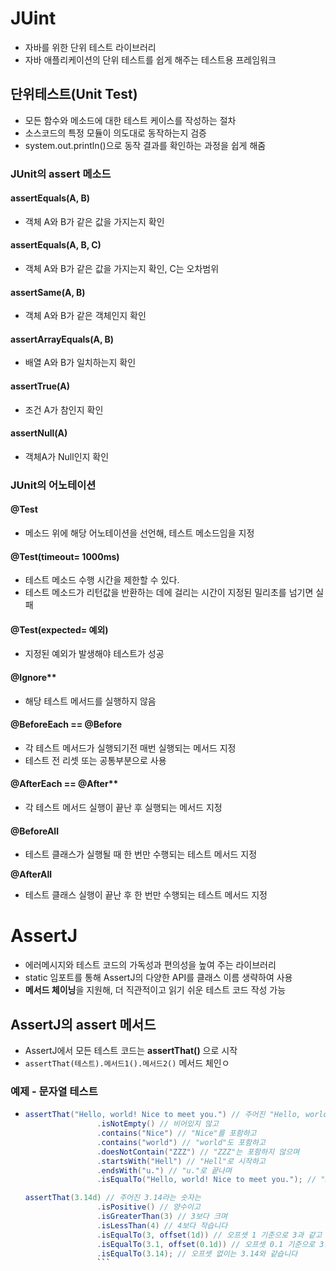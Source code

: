 # JUint 
- 자바를 위한 단위 테스트 라이브러리 
- 자바 애플리케이션의 단위 테스트를 쉽게 해주는 테스트용 프레임워크
## 단위테스트(Unit Test)
- 모든 함수와 메소드에 대한 테스트 케이스를 작성하는 절차
- 소스코드의 특정 모듈이 의도대로 동작하는지 검증
- system.out.println()으로 동작 결과를 확인하는 과정을 쉽게 해줌

### JUnit의 assert 메소드
#### assertEquals(A, B) 
- 객체 A와 B가 같은 값을 가지는지 확인
#### assertEquals(A, B, C) 
- 객체 A와 B가 같은 값을 가지는지 확인, C는 오차범위
#### assertSame(A, B)
- 객체 A와 B가 같은 객체인지 확인
#### assertArrayEquals(A, B)
- 배열 A와 B가 일치하는지 확인
#### assertTrue(A) 
- 조건 A가 참인지 확인
#### assertNull(A)
- 객체A가 Null인지 확인

### JUnit의 어노테이션
#### @Test
- 메소드 위에 해당 어노테이션을 선언해, 테스트 메소드임을 지정
#### @Test(timeout= 1000ms)
- 테스트 메소드 수행 시간을 제한할 수 있다.
- 테스트 메소드가 리턴값을 반환하는 데에 걸리는 시간이 지정된 밀리초를 넘기면 실패
#### @Test(expected= 예외)
- 지정된 예외가 발생해야 테스트가 성공
#### @Ignore**
- 해당 테스트 메서드를 실행하지 않음
#### @BeforeEach == @Before
- 각 테스트 메서드가 실행되기전 매번 실행되는 메서드 지정
- 테스트 전 리셋 또는 공통부분으로 사용
#### @AfterEach == @After**
- 각 테스트 메서드 실행이 끝난 후 실행되는 메서드 지정
#### @BeforeAll
- 테스트 클래스가 실행될 때 한 번만 수행되는 테스트 메서드 지정

**@AfterAll**
- 테스트 클래스 실행이 끝난 후 한 번만 수행되는 테스트 메서드 지정

# AssertJ
- 에러메시지와 테스트 코드의 가독성과 편의성을 높여 주는 라이브러리
- static 임포트를 통해 AssertJ의 다양한 API를 클래스 이름 생략하여 사용
- **메서드 체이닝**을 지원해, 더 직관적이고 읽기 쉬운 테스트 코드 작성 가능


## AssertJ의 assert 메서드
- AssertJ에서 모든 테스트 코드는 **assertThat()** 으로 시작
- ```assertThat(테스트).메서드1().메서드2()``` 메서드 체인ㅇ

### 예제 - 문자열 테스트
- ```java
  assertThat("Hello, world! Nice to meet you.") // 주어진 "Hello, world! Nice to meet you."라는 문자열은
                  .isNotEmpty() // 비어있지 않고
                  .contains("Nice") // "Nice"를 포함하고
                  .contains("world") // "world"도 포함하고
                  .doesNotContain("ZZZ") // "ZZZ"는 포함하지 않으며
                  .startsWith("Hell") // "Hell"로 시작하고
                  .endsWith("u.") // "u."로 끝나며
                  .isEqualTo("Hello, world! Nice to meet you."); // "Hello, world! Nice to meet you."과 일치합니다.

  assertThat(3.14d) // 주어진 3.14라는 숫자는
                  .isPositive() // 양수이고
                  .isGreaterThan(3) // 3보다 크며
                  .isLessThan(4) // 4보다 작습니다
                  .isEqualTo(3, offset(1d)) // 오프셋 1 기준으로 3과 같고
                  .isEqualTo(3.1, offset(0.1d)) // 오프셋 0.1 기준으로 3.1과 같으며
                  .isEqualTo(3.14); // 오프셋 없이는 3.14와 같습니다
                  ```
